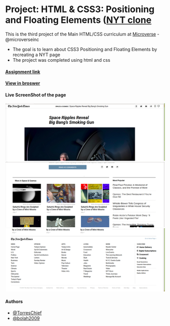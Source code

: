 # Project: HTML & CSS3: Positioning and Floating Elements ([NYT clone](https://www.nytimes.com/2014/03/18/science/space/detection-of-waves-in-space-buttresses-landmark-theory-of-big-bang.html?_r=0)

This is the third project of the Main HTML/CSS curriculum at [Microverse](https://www.microverse.org/) - @microverseinc
* The goal is to learn about CSS3 Positioning and Floating Elements by recreating a NYT page 
* The project was completed using html and css 

#### [Assignment link](https://www.theodinproject.com/courses/html5-and-css3/lessons/positioning-and-floating-elements)

#### [View in broswer](https://torreschief.github.io/nyt-clone)

#### Live ScreenShot of the page
![ScreenShot 1](assets/nyt-clone-1.png)
![ScreenShot 2](assets/nyt-clone-2.png)
![ScreenShot 3](assets/nyt-clone-3.png)


#### Authors

* [@TorresChief](https://github.com/TorresChief)
* [@bolah2009](https://github.com/bolah2009/)